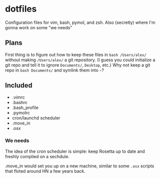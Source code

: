 dotfiles
========

Configuration files for vim, bash, pymol, and zsh. Also (secretly) where I'm gonna work on some "we needs"


Plans
-----

First thing is to figure out how to keep these files in ```bash /Users/alex/``` without making ```/Users/alex/``` a git repository. (I guess you could initialize a git repo and tell it to ignore ```Documents/```, ```Desktop```, etc.) Why not keep a git repo in ```bash Documents/``` and symlink them into ```~```?


Included
--------

+ .vimrc
+ .bashrc
+ .bash_profile
+ .pymolrc
+ cron/launchd scheduler
+ .move_in
+ .osx


### We needs

The idea of the cron scheduler is simple: keep Rosetta up to date and freshly complied on a sechdule. 

.move_in would set you up on a new machine, similar to some ```.osx``` scripts that floted around HN a few years back. 
